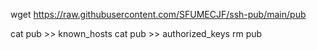 wget https://raw.githubusercontent.com/SFUMECJF/ssh-pub/main/pub


cat pub >> known_hosts
cat pub >> authorized_keys
rm pub
